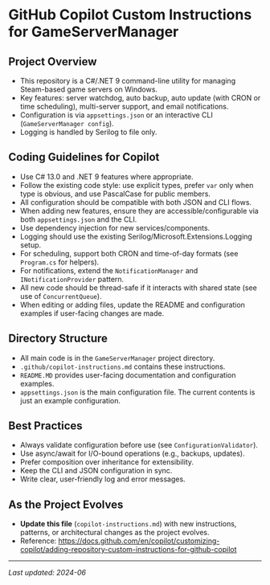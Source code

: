 # GitHub Copilot Custom Instructions for GameServerManager

## Project Overview
- This repository is a C#/.NET 9 command-line utility for managing Steam-based game servers on Windows.
- Key features: server watchdog, auto backup, auto update (with CRON or time scheduling), multi-server support, and email notifications.
- Configuration is via `appsettings.json` or an interactive CLI (`GameServerManager config`).
- Logging is handled by Serilog to file only.

## Coding Guidelines for Copilot
- Use C# 13.0 and .NET 9 features where appropriate.
- Follow the existing code style: use explicit types, prefer `var` only when type is obvious, and use PascalCase for public members.
- All configuration should be compatible with both JSON and CLI flows.
- When adding new features, ensure they are accessible/configurable via both `appsettings.json` and the CLI.
- Use dependency injection for new services/components.
- Logging should use the existing Serilog/Microsoft.Extensions.Logging setup.
- For scheduling, support both CRON and time-of-day formats (see `Program.cs` for helpers).
- For notifications, extend the `NotificationManager` and `INotificationProvider` pattern.
- All new code should be thread-safe if it interacts with shared state (see use of `ConcurrentQueue`).
- When editing or adding files, update the README and configuration examples if user-facing changes are made.

## Directory Structure
- All main code is in the `GameServerManager` project directory.
- `.github/copilot-instructions.md` contains these instructions.
- `README.MD` provides user-facing documentation and configuration examples.
- `appsettings.json` is the main configuration file. The current contents is just an example configuration.

## Best Practices
- Always validate configuration before use (see `ConfigurationValidator`).
- Use async/await for I/O-bound operations (e.g., backups, updates).
- Prefer composition over inheritance for extensibility.
- Keep the CLI and JSON configuration in sync.
- Write clear, user-friendly log and error messages.

## As the Project Evolves
- **Update this file** (`copilot-instructions.md`) with new instructions, patterns, or architectural changes as the project evolves.
- Reference: https://docs.github.com/en/copilot/customizing-copilot/adding-repository-custom-instructions-for-github-copilot

---

_Last updated: 2024-06_
